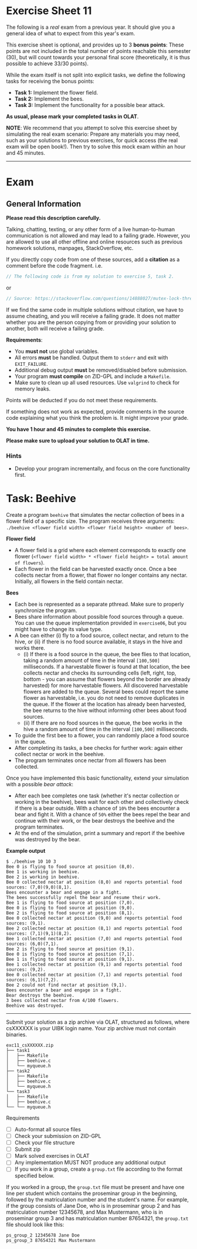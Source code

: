 # Exercise Sheet 11

The following is a _real_ exam from a previous year.
It should give you a general idea of what to expect from this year's exam.

This exercise sheet is optional, and provides up to 3 **bonus points**:
These points are not included in the total number of points reachable this semester (30), but will count towards your personal final score (theoretically, it is thus possible to achieve 33/30 points).

While the exam itself is not split into explicit tasks, we define the following tasks for receiving the bonus points:

- **Task 1:** Implement the flower field.
- **Task 2:** Implement the bees.
- **Task 3:** Implement the functionality for a possible bear attack.

**As usual, please mark your completed tasks in OLAT**.

**NOTE**: We recommend that you attempt to solve this exercise sheet by simulating the real exam scenario:
Prepare any materials you may need, such as your solutions to previous exercises, for quick access (the real exam will be open book!).
Then try to solve this mock exam within an hour and 45 minutes.

---

# Exam

## General Information

**Please read this description carefully.**

Talking, chatting, texting, or any other form of a live human-to-human communication is not allowed and may lead to a failing grade.
However, you are allowed to use all other offline and online resources such as previous homework solutions, manpages, StackOverflow, etc.

If you directly copy code from one of these sources, add a **citation** as a comment before the code fragment. i.e.

```c
// The following code is from my solution to exercise 5, task 2.
```

or

```c
// Source: https://stackoverflow.com/questions/14888027/mutex-lock-threads
```

If we find the same code in multiple solutions without citation, we have to assume cheating, and you will receive a failing grade.
It does not matter whether you are the person copying from or providing your solution to another, both will receive a failing grade.

**Requirements**:

  - You **must not** use global variables.
  - All errors **must** be handled. Output them to `stderr` and exit with `EXIT_FAILURE`.
  - Additional debug output **must** be removed/disabled before submission.
  - Your program **must compile** on ZID-GPL and include a `Makefile`.
  - Make sure to clean up all used resources. Use `valgrind` to check for memory leaks.

Points will be deducted if you do not meet these requirements.

If something does not work as expected, provide comments in the source code explaining what you think the problem is.
It might improve your grade.

**You have 1 hour and 45 minutes to complete this exercise.**

**Please make sure to upload your solution to OLAT in time.**

### Hints

- Develop your program incrementally, and focus on the core functionality first.

# Task: Beehive

Create a program `beehive` that simulates the nectar collection of bees in a flower field of a specific size. The program receives three arguments: `./beehive <flower field width> <flower field height> <number of bees>`.

**Flower field**

- A flower field is a grid where each element corresponds to exactly one flower (`<flower field width> * <flower field height> = total amount of flowers`).
- Each flower in the field can be harvested exactly once. Once a bee collects nectar from a flower, that flower no longer contains any nectar. Initially, all flowers in the field contain nectar.

**Bees**

- Each bee is represented as a separate pthread. Make sure to properly synchronize the program.
- Bees share information about possible food sources through a queue. You can use the queue implementation provided in `exercise06`, but you might have to change its value type.
- A bee can either (i) fly to a food source, collect nectar, and return to the hive, or (ii) if there is no food source available, it stays in the hive and works there.
    - (i) If there is a food source in the queue, the bee flies to that location, taking a random amount of time in the interval `[100,500]` milliseconds. If a harvestable flower is found at that location, the bee collects nectar and checks its surrounding cells (left, right, top, bottom - you can assume that flowers beyond the border are already harvested) for more harvestable flowers. All discovered harvestable flowers are added to the queue. Several bees could report the same flower as harvestable, i.e. you do not need to remove duplicates in the queue. If the flower at the location has already been harvested, the bee returns to the hive without informing other bees about food sources.
    - (ii) If there are no food sources in the queue, the bee works in the hive a random amount of time in the interval `[100,500]` milliseconds.
- To guide the first bee to a flower, you can randomly place a food source in the queue.
- After completing its tasks, a bee checks for further work: again either collect nectar or work in the beehive.
- The program terminates once nectar from all flowers has been collected.

Once you have implemented this basic functionality, extend your simulation with a possible *bear attack*:

- After each bee completes one task (whether it's nectar collection or working in the beehive), bees wait for each other and collectively check if there is a bear outside.  With a chance of `10%` the bees encounter a bear and fight it. With a chance of `50%` either the bees repel the bear and continue with their work, or the bear destroys the beehive and the program terminates.
- At the end of the simulation, print a summary and report if the beehive was destroyed by the bear.

**Example output**

```text
$ ./beehive 10 10 3
Bee 0 is flying to food source at position (8,0).
Bee 1 is working in beehive.
Bee 2 is working in beehive.
Bee 0 collected nectar at position (8,0) and reports potential food sources: (7,0)(9,0)(8,1).
Bees encounter a bear and engage in a fight.
The bees successfully repel the bear and resume their work.
Bee 1 is flying to food source at position (7,0).
Bee 0 is flying to food source at position (9,0).
Bee 2 is flying to food source at position (8,1).
Bee 0 collected nectar at position (9,0) and reports potential food sources: (9,1).
Bee 2 collected nectar at position (8,1) and reports potential food sources: (7,1)(9,1)(8,2).
Bee 1 collected nectar at position (7,0) and reports potential food sources: (6,0)(7,1).
Bee 2 is flying to food source at position (9,1).
Bee 0 is flying to food source at position (7,1).
Bee 1 is flying to food source at position (9,1).
Bee 1 collected nectar at position (9,1) and reports potential food sources: (9,2).
Bee 0 collected nectar at position (7,1) and reports potential food sources: (6,1)(7,2).
Bee 2 could not find nectar at position (9,1).
Bees encounter a bear and engage in a fight.
Bear destroys the beehive.
3 bees collected nectar from 4/100 flowers.
Beehive was destroyed.
```

---

Submit your solution as a zip archive via OLAT, structured as follows, where csXXXXXX is your UIBK login name. Your zip archive must not contain binaries.

```text
exc11_csXXXXXX.zip
├── task1
│   ├── Makefile
│   ├── beehive.c   
│   └── myqueue.h
├── task2
│   ├── Makefile
│   ├── beehive.c   
│   └── myqueue.h
└── task3
│   ├── Makefile
│   ├── beehive.c   
└── └── myqueue.h
```

Requirements

- [ ] Auto-format all source files
- [ ] Check your submission on ZID-GPL
- [ ] Check your file structure
- [ ] Submit zip
- [ ] Mark solved exercises in OLAT
- [ ] Any implementation MUST NOT produce any additional output
- [ ] If you work in a group, create a `group.txt` file according to the format specified below.

If you worked in a group, the `group.txt` file must be present and have one line per student which contains the proseminar group in the beginning, followed by the matriculation number and the student's name. For example, if the group consists of Jane Doe, who is in proseminar group 2 and has matriculation number 12345678, and Max Mustermann, who is in proseminar group 3 and has matriculation number 87654321, the `group.txt` file should look like this:

```text
ps_group_2 12345678 Jane Doe
ps_group_3 87654321 Max Mustermann
```

